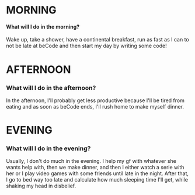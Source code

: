 # MORNING

#### What will I do in the morning?

Wake up, take a shower, have a continental breakfast, run as fast as I can to not be late at beCode and then start my day by writing some code!

# AFTERNOON

### What will I do in the afternoon?

In the afternoon, I'll probably get less productive because I'll be tired from eating and as soon as beCode ends, I'll rush home to make myself dinner.

# EVENING

### What will I do in the evening?

Usually, I don't do much in the evening. I help my gf with whatever she wants help with, then we make dinner, and then I either watch a serie with her or I play video games with some friends until late in the night. After that, I go to bed way too late and calculate how much sleeping time I'll get, while shaking my head in disbelief.